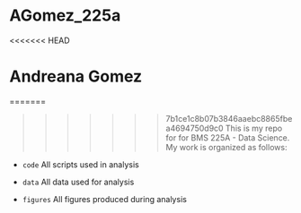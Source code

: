 # AGomez_225a
 
<<<<<<< HEAD
# Andreana Gomez

=======
>>>>>>> 7b1ce1c8b07b3846aaebc8865fbea4694750d9c0
This is my repo for for BMS 225A - Data Science. My work is organized as follows: 

- `code` All scripts used in analysis

- `data` All data used for analysis

- `figures` All figures produced during analysis
